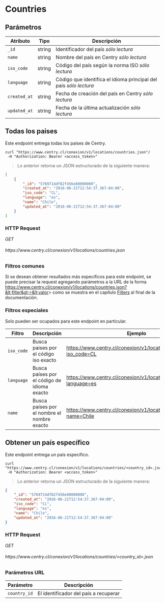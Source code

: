# Countries

## Parámetros

Atributo     | Tipo   | Descripción                                                                            
------------ | ------ | -----------
`_id`        | string | Identificador del país <i class="label label-info">sólo lectura</i>
`name`       | string | Nombre del país en Centry <i class="label label-info">sólo lectura</i>
`iso_code`   | string | Código del país según la norma ISO <i class="label label-info">sólo lectura</i>
`language`   | string | Código que identifica el idioma principal del país <i class="label label-info">sólo lectura</i>
`created_at` | string | Fecha de creación del país en Centry <i class="label label-info">sólo lectura</i>
`updated_at` | string | Fecha de la última actualización <i class="label label-info">sólo lectura</i>

## Todas los paises

Este endpoint entrega todas los países de Centry.

```shell
curl "https://www.centry.cl/conexion/v1/locations/countries.json"/
 -H "Authorization: Bearer <access_token>"
```

> Lo anterior retorna un JSON estructurado de la siguiente manera:

```json
[
    {
        "_id": "5769714df82f456e80000000",
        "created_at": "2016-06-21T12:54:37.367-04:00",
        "iso_code": "CL",
        "language": "es",
        "name": "Chile",
        "updated_at": "2016-06-21T12:54:37.367-04:00"
    }
]
```

### HTTP Request

<div class="api-endpoint">
  <div class="endpoint-data">
    <i class="label label-get">GET</i>
    <h6> https://www.centry.cl/conexion/v1/locations/countries.json </h6>
  </div>
</div>

### Filtros comunes

Si se desean obtener resultados más específicos para este endpoint, se puede
precisar la request agregando parámetros a la URL de la forma
https://www.centry.cl/conexion/v1/locations/countries.json?&lt;filter&gt;=&lt;valor&gt;
como se muestra en el capítulo [Filters](#filters) al final de la documentación.

### Filtros especiales

Solo pueden ser ocupados para este endpoint en particular.

Filtro     | Descripción                                 | Ejemplo
---------- | ------------------------------------------- | -------
`iso_code` | Busca paises por el código iso exacto       | https://www.centry.cl/conexion/v1/locations/countries.json?iso_code=CL
`language` | Busca países por el código de idioma exacto | https://www.centry.cl/conexion/v1/locations/countries.json?language=es
`name`     | Busca países por el nombre el nombre exacto | https://www.centry.cl/conexion/v1/locations/countries.json?name=Chile

## Obtener un país específico

Este endpoint entrega un país específico.

```shell
curl "https://www.centry.cl/conexion/v1/locations/countries/<country_id>.json"/
 -H "Authorization: Bearer <access_token>"
```

> Lo anterior retorna un JSON estructurado de la siguiente manera:

```json
{
    "_id": "5769714df82f456e80000000",
    "created_at": "2016-06-21T12:54:37.367-04:00",
    "iso_code": "CL",
    "language": "es",
    "name": "Chile",
    "updated_at": "2016-06-21T12:54:37.367-04:00"
}
```

### HTTP Request

<div class="api-endpoint">
  <div class="endpoint-data">
    <i class="label label-get">GET</i>
    <h6> https://www.centry.cl/conexion/v1/locations/countries/&lt;country_id&gt;.json </h6>
  </div>
</div>

### Parámetros URL

Parámetro  | Descripción
---------- | ----------------------------------------
`country_id` | El identificador del país a recuperar
